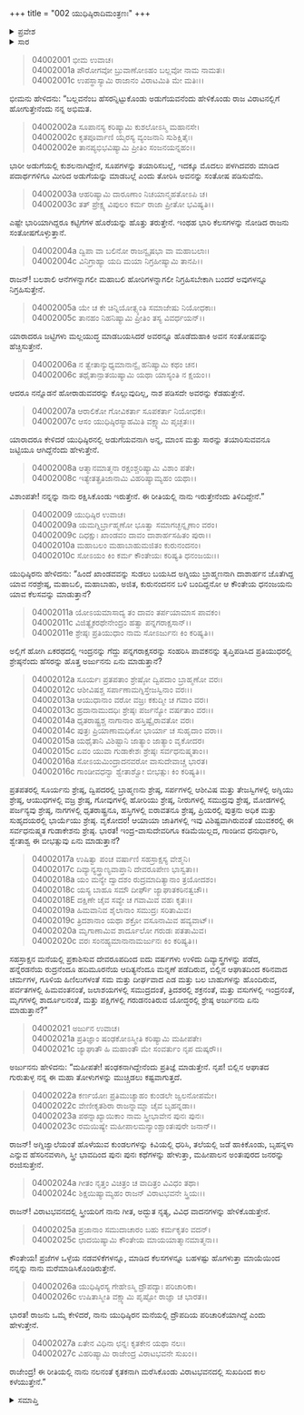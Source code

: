 +++
title = "002 ಯುಧಿಷ್ಠಿರಾದಿಮಂತ್ರಣಃ"
+++

<details><summary>ಪ್ರವೇಶ</summary>


।।   ಓಂ ಓಂ ನಮೋ ನಾರಾಯಣಾಯ।।   ಶ್ರೀ ವೇದವ್ಯಾಸಾಯ ನಮಃ ।।

ಶ್ರೀ ಕೃಷ್ಣದ್ವೈಪಾಯನ ವೇದವ್ಯಾಸ ವಿರಚಿತ  

**ಶ್ರೀ ಮಹಾಭಾರತ**

**ವಿರಾಟ ಪರ್ವ**

**ವೈರಾಟ ಪರ್ವ**

**ಅಧ್ಯಾಯ 2**

</details>


<details><summary>ಸಾರ</summary>

ಬಲ್ಲವನೆಂಬ ಹೆಸರನ್ನಿಟ್ಟುಕೊಂಡು ಅಡುಗೆಯವನೆಂದು ಹೇಳಿಕೊಂಡು ರಾಜ ವಿರಾಟನಲ್ಲಿಗೆ ಹೋಗುತ್ತೇನೆಂದು ಭೀಮನು ನಿರ್ಧರಿಸುವುದು (1-8). ಷಂಢಕನಾಗಿದ್ದೇನೆಂದು ಪ್ರತಿಜ್ಞೆ ಮಾಡಿ ಬೃಹನ್ನಳಾ ಎನ್ನುವ ಹೆಸರಿನವಳಾಗಿ, ಸ್ತ್ರೀ ಭಾವದಿಂದ ಮಹೀಪಾಲನ ಅಂತಃಪುರದಲ್ಲಿರುತ್ತೇನೆಂದು ಅರ್ಜುನನು ಹೇಳುವುದು (9-27).

</details>




> 04002001 ಭೀಮ ಉವಾಚ।  
04002001a ಪೌರೋಗವೋ ಬ್ರುವಾಣೋಽಹಂ ಬಲ್ಲವೋ ನಾಮ ನಾಮತಃ।  
04002001c ಉಪಸ್ಥಾಸ್ಯಾಮಿ ರಾಜಾನಂ ವಿರಾಟಮಿತಿ ಮೇ ಮತಿಃ।।

ಭೀಮನು ಹೇಳಿದನು: “ಬಲ್ಲವನೆಂಬ ಹೆಸರನ್ನಿಟ್ಟುಕೊಂಡು ಅಡುಗೆಯವನೆಂದು ಹೇಳಿಕೊಂಡು ರಾಜ ವಿರಾಟನಲ್ಲಿಗೆ ಹೋಗುತ್ತೇನೆಂದು ನನ್ನ ಅಭಿಮತ.

> 04002002a ಸೂಪಾನಸ್ಯ ಕರಿಷ್ಯಾಮಿ ಕುಶಲೋಽಸ್ಮಿ ಮಹಾನಸೇ।  
04002002c ಕೃತಪೂರ್ವಾಣಿ ಯೈರಸ್ಯ ವ್ಯಂಜನಾನಿ ಸುಶಿಕ್ಷಿತೈಃ।  
04002002e ತಾನಪ್ಯಭಿಭವಿಷ್ಯಾಮಿ ಪ್ರೀತಿಂ ಸಂಜನಯನ್ನಹಂ।।

ಭಾರೀ ಅಡುಗೆಯಲ್ಲಿ ಕುಶಲನಾಗಿದ್ದೇನೆ, ಸೂಪಗಳನ್ನು ತಯಾರಿಸಬಲ್ಲೆ, ಇದಕ್ಕೂ ಮೊದಲು ಪಳಗಿದವರು ಮಾಡಿದ ಪದಾರ್ಥಗಳಿಗೂ ಮೀರಿದ ಅಡುಗೆಯನ್ನು ಮಾಡಬಲ್ಲೆ ಎಂದು ತೋರಿಸಿ ಅವನನ್ನು ಸಂತೋಷ ಪಡಿಸುವೆನು.

> 04002003a ಆಹರಿಷ್ಯಾಮಿ ದಾರೂಣಾಂ ನಿಚಯಾನ್ಮಹತೋಽಪಿ ಚ।  
04002003c ತತ್ ಪ್ರೇಕ್ಷ್ಯ ವಿಪುಲಂ ಕರ್ಮ ರಾಜಾ ಪ್ರೀತೋ ಭವಿಷ್ಯತಿ।।

ಎಷ್ಟೇ ಭಾರಿಯಾಗಿದ್ದರೂ ಕಟ್ಟಿಗೆಗಳ ಹೊರೆಯನ್ನು ಹೊತ್ತು ತರುತ್ತೇನೆ. ಇಂಥಹ ಭಾರಿ ಕೆಲಸಗಳನ್ನು ನೋಡಿದ ರಾಜನು ಸಂತೋಷಗೊಳ್ಳುತ್ತಾನೆ.

> 04002004a ದ್ವಿಪಾ ವಾ ಬಲಿನೋ ರಾಜನ್ವೃಷಭಾ ವಾ ಮಹಾಬಲಾಃ।  
04002004c ವಿನಿಗ್ರಾಹ್ಯಾ ಯದಿ ಮಯಾ ನಿಗ್ರಹೀಷ್ಯಾಮಿ ತಾನಪಿ।।

ರಾಜನ್! ಬಲಶಾಲಿ ಆನೆಗಳನ್ನಾಗಲೀ ಮಹಾಬಲಿ ಹೋರಿಗಳನ್ನಾಗಲೀ ನಿಗ್ರಹಿಸಬೇಕಾಗಿ ಬಂದರೆ ಅವುಗಳನ್ನೂ ನಿಗ್ರಹಿಸುತ್ತೇನೆ.

> 04002005a ಯೇ ಚ ಕೇ ಚಿನ್ನಿಯೋತ್ಸ್ಯಂತಿ ಸಮಾಜೇಷು ನಿಯೋಧಕಾಃ।  
04002005c ತಾನಹಂ ನಿಹನಿಷ್ಯಾಮಿ ಪ್ರೀತಿಂ ತಸ್ಯ ವಿವರ್ಧಯನ್।।

ಯಾರಾದರೂ ಜಟ್ಟಿಗಳು ಮಲ್ಲಯುದ್ಧ ಮಾಡಬಯಸಿದರೆ ಅವರನ್ನೂ ಹೊಡೆದುಹಾಕಿ ಅವನ ಸಂತೋಷವನ್ನು ಹೆಚ್ಚಿಸುತ್ತೇನೆ.

> 04002006a ನ ತ್ವೇತಾನ್ಯುಧ್ಯಮಾನಾನ್ವೈ ಹನಿಷ್ಯಾಮಿ ಕಥಂ ಚನ।  
04002006c ತಥೈತಾನ್ಪಾತಯಿಷ್ಯಾಮಿ ಯಥಾ ಯಾಸ್ಯಂತಿ ನ ಕ್ಷಯಂ।।

ಆದರೂ ನನ್ನೊಡನೆ ಹೋರಾಡುವವರನ್ನು ಕೊಲ್ಲುವುದಿಲ್ಲ, ನಾಶ ಪಡಿಸದೇ ಅವರನ್ನು ಕೆಡಹುತ್ತೇನೆ.

> 04002007a ಆರಾಲಿಕೋ ಗೋವಿಕರ್ತಾ ಸೂಪಕರ್ತಾ ನಿಯೋಧಕಃ।  
04002007c ಆಸಂ ಯುಧಿಷ್ಠಿರಸ್ಯಾಹಮಿತಿ ವಕ್ಷ್ಯಾಮಿ ಪೃಚ್ಛತಃ।।

ಯಾರಾದರೂ ಕೇಳಿದರೆ ಯುಧಿಷ್ಠಿರನಲ್ಲಿ ಅಡುಗೆಯವನಾಗಿ ಅನ್ನ, ಮಾಂಸ ಮತ್ತು ಸಾರನ್ನು ತಯಾರಿಸುವವನೂ ಜಟ್ಟಿಯೂ ಆಗಿದ್ದೆನೆಂದು ಹೇಳುತ್ತೇನೆ.

> 04002008a ಆತ್ಮಾನಮಾತ್ಮನಾ ರಕ್ಷಂಶ್ಚರಿಷ್ಯಾಮಿ ವಿಶಾಂ ಪತೇ।  
04002008c ಇತ್ಯೇತತ್ಪ್ರತಿಜಾನಾಮಿ ವಿಹರಿಷ್ಯಾಮ್ಯಹಂ ಯಥಾ।।

ವಿಶಾಂಪತೇ! ನನ್ನನ್ನು ನಾನು ರಕ್ಷಿಸಿಕೊಂಡು ಇರುತ್ತೇನೆ. ಈ ರೀತಿಯಲ್ಲಿ ನಾನು ಇರುತ್ತೇನೆಂದು ತಿಳಿದಿದ್ದೇನೆ.”

> 04002009 ಯುಧಿಷ್ಠಿರ ಉವಾಚ।  
04002009a ಯಮಗ್ನಿರ್ಬ್ರಾಹ್ಮಣೋ ಭೂತ್ವಾ ಸಮಾಗಚ್ಛನ್ನೃಣಾಂ ವರಂ।  
04002009c ದಿಧಕ್ಷುಃ ಖಾಂಡವಂ ದಾವಂ ದಾಶಾರ್ಹಸಹಿತಂ ಪುರಾ।।  
04002010a ಮಹಾಬಲಂ ಮಹಾಬಾಹುಮಜಿತಂ ಕುರುನಂದನಂ।  
04002010c ಸೋಽಯಂ ಕಿಂ ಕರ್ಮ ಕೌಂತೇಯಃ ಕರಿಷ್ಯತಿ ಧನಂಜಯಃ।।

ಯುಧಿಷ್ಠಿರನು ಹೇಳಿದನು: “ಹಿಂದೆ ಖಾಂಡವವನ್ನು ಸುಡಲು ಬಯಸಿದ ಅಗ್ನಿಯು ಬ್ರಾಹ್ಮಣನಾಗಿ ದಾಶಾರ್ಹನ ಜೊತೆಗಿದ್ದ ಯಾವ ನರಶ್ರೇಷ್ಠ, ಮಹಾಬಲಿ, ಮಹಾಬಾಹು, ಅಜಿತ, ಕುರುನಂದನನ ಬಳಿ ಬಂದಿದ್ದನೋ ಆ ಕೌಂತೇಯ ಧನಂಜಯನು ಯಾವ ಕೆಲಸವನ್ನು ಮಾಡುತ್ತಾನೆ?

> 04002011a ಯೋಽಯಮಾಸಾದ್ಯ ತಂ ದಾವಂ ತರ್ಪಯಾಮಾಸ ಪಾವಕಂ।  
04002011c ವಿಜಿತ್ಯೈಕರಥೇನೇಂದ್ರಂ ಹತ್ವಾ ಪನ್ನಗರಾಕ್ಷಸಾನ್।।   
04002011e ಶ್ರೇಷ್ಠಃ ಪ್ರತಿಯುಧಾಂ ನಾಮ ಸೋಽರ್ಜುನಃ ಕಿಂ ಕರಿಷ್ಯತಿ।।

ಅಲ್ಲಿಗೆ ಹೋಗಿ ಏಕರಥದಲ್ಲಿ ಇಂದ್ರನನ್ನು ಗೆದ್ದು ಪನ್ನಗರಾಕ್ಷಸರನ್ನು ಸಂಹರಿಸಿ ಪಾವಕನನ್ನು ತೃಪ್ತಿಪಡಿಸಿದ ಪ್ರತಿಯುಧರಲ್ಲಿ ಶ್ರೇಷ್ಠನೆಂದು ಹೆಸರನ್ನು ಹೊತ್ತ ಅರ್ಜುನನು ಏನು ಮಾಡುತ್ತಾನೆ?

> 04002012a ಸೂರ್ಯಃ ಪ್ರತಪತಾಂ ಶ್ರೇಷ್ಠೋ ದ್ವಿಪದಾಂ ಬ್ರಾಹ್ಮಣೋ ವರಃ।  
04002012c ಆಶೀವಿಷಶ್ಚ ಸರ್ಪಾಣಾಮಗ್ನಿಸ್ತೇಜಸ್ವಿನಾಂ ವರಃ।।  
04002013a ಆಯುಧಾನಾಂ ವರೋ ವಜ್ರಃ ಕಕುದ್ಮೀ ಚ ಗವಾಂ ವರಃ।  
04002013c ಹ್ರದಾನಾಮುದಧಿಃ ಶ್ರೇಷ್ಠಃ ಪರ್ಜನ್ಯೋ ವರ್ಷತಾಂ ವರಃ।।  
04002014a ಧೃತರಾಷ್ಟ್ರಶ್ಚ ನಾಗಾನಾಂ ಹಸ್ತಿಷ್ವೈರಾವತೋ ವರಃ।  
04002014c ಪುತ್ರಃ ಪ್ರಿಯಾಣಾಮಧಿಕೋ ಭಾರ್ಯಾ ಚ ಸುಹೃದಾಂ ವರಾ।।  
04002015a ಯಥೈತಾನಿ ವಿಶಿಷ್ಟಾನಿ ಜಾತ್ಯಾಂ ಜಾತ್ಯಾಂ ವೃಕೋದರ।  
04002015c ಏವಂ ಯುವಾ ಗುಡಾಕೇಶಃ ಶ್ರೇಷ್ಠಃ ಸರ್ವಧನುಷ್ಮತಾಂ।।   
04002016a ಸೋಽಯಮಿಂದ್ರಾದನವರೋ ವಾಸುದೇವಾಚ್ಚ ಭಾರತ।  
04002016c ಗಾಂಡೀವಧನ್ವಾ ಶ್ವೇತಾಶ್ವೋ ಬೀಭತ್ಸುಃ ಕಿಂ ಕರಿಷ್ಯತಿ।।

ಪ್ರತಪತರಲ್ಲಿ ಸೂರ್ಯನು ಶ್ರೇಷ್ಠ, ದ್ವಿಪದರಲ್ಲಿ ಬ್ರಾಹ್ಮಣನು ಶ್ರೇಷ್ಠ, ಸರ್ಪಗಳಲ್ಲಿ ಆಶೀವಿಷ ಮತ್ತು ತೇಜಸ್ವಿಗಳಲ್ಲಿ ಅಗ್ನಿಯು ಶ್ರೇಷ್ಠ, ಆಯುಧಗಳಲ್ಲಿ ವಜ್ರ ಶ್ರೇಷ್ಠ, ಗೋವುಗಳಲ್ಲಿ ಹೋರಿಯು ಶ್ರೇಷ್ಠ, ನೀರುಗಳಲ್ಲಿ ಸಮುದ್ರವು ಶ್ರೇಷ್ಠ, ಮೋಡಗಳಲ್ಲಿ ಪರ್ಜನ್ಯವು ಶ್ರೇಷ್ಠ, ನಾಗಗಳಲ್ಲಿ ಧೃತರಾಷ್ಟ್ರನೂ, ಹಸ್ತಿಗಳಲ್ಲಿ ಐರಾವತನೂ ಶ್ರೇಷ್ಠ, ಪ್ರಿಯರಲ್ಲಿ ಪುತ್ರನು ಅಧಿಕ ಮತ್ತು ಸುಹೃದಯರಲ್ಲಿ ಭಾರ್ಯೆಯು ಶ್ರೇಷ್ಠ. ವೃಕೋದರ! ಆಯಾಯಾ ಜಾತಿಗಳಲ್ಲಿ ಇವು ವಿಶಿಷ್ಟವಾಗಿರುವಂತೆ ಯುವಕರಲ್ಲಿ ಈ ಸರ್ವಧನುಷ್ಮತ ಗುಡಾಕೇಶನು ಶ್ರೇಷ್ಠ. ಭಾರತ! ಇಂದ್ರ-ವಾಸುದೇವರಿಗೂ ಕಡಿಮೆಯಿಲ್ಲದ, ಗಾಂಡೀವ ಧನುರ್ಧಾರಿ, ಶ್ವೇತಾಶ್ವ ಈ ಬೀಭತ್ಸುವು ಏನು ಮಾಡುತ್ತಾನೆ?

> 04002017a ಉಷಿತ್ವಾ ಪಂಚ ವರ್ಷಾಣಿ ಸಹಸ್ರಾಕ್ಷಸ್ಯ ವೇಶ್ಮನಿ।   
04002017c ದಿವ್ಯಾನ್ಯಸ್ತ್ರಾಣ್ಯವಾಪ್ತಾನಿ ದೇವರೂಪೇಣ ಭಾಸ್ವತಾ।।  
04002018a ಯಂ ಮನ್ಯೇ ದ್ವಾದಶಂ ರುದ್ರಮಾದಿತ್ಯಾನಾಂ ತ್ರಯೋದಶಂ।  
04002018c ಯಸ್ಯ ಬಾಹೂ ಸಮೌ ದೀರ್ಘೌ ಜ್ಯಾಘಾತಕಠಿನತ್ವಚೌ।।   
04002018E ದಕ್ಷಿಣೇ ಚೈವ ಸವ್ಯೇ ಚ ಗವಾಮಿವ ವಹಃ ಕೃತಃ।।  
04002019a ಹಿಮವಾನಿವ ಶೈಲಾನಾಂ ಸಮುದ್ರಃ ಸರಿತಾಮಿವ।  
04002019c ತ್ರಿದಶಾನಾಂ ಯಥಾ ಶಕ್ರೋ ವಸೂನಾಮಿವ ಹವ್ಯವಾಟ್।।  
04002020a ಮೃಗಾಣಾಮಿವ ಶಾರ್ದೂಲೋ ಗರುಡಃ ಪತತಾಮಿವ।  
04002020c ವರಃ ಸಂನಹ್ಯಮಾನಾನಾಮರ್ಜುನಃ ಕಿಂ ಕರಿಷ್ಯತಿ।।

ಸಹಸ್ರಾಕ್ಷನ ಮನೆಯಲ್ಲಿ ಪ್ರಕಾಶಿಸುವ ದೇವರೂಪದಿಂದ ಐದು ವರ್ಷಗಳು ಉಳಿದು ದಿವ್ಯಾಸ್ತ್ರಗಳನ್ನು ಪಡೆದ, ಹನ್ನೆರಡನೆಯ ರುದ್ರನೆಂದೂ ಹದಿಮೂರನೆಯ ಆದಿತ್ಯನೆಂದೂ ಮನ್ನಣೆ ಪಡೆದಿರುವ, ಬಿಲ್ಲಿನ ಆಘಾತದಿಂದ ಕಠಿನವಾದ ಚರ್ಮಗಳ, ಗೂಳಿಯ ಹಿಣಿಲುಗಳಂತೆ ಸಮ ಮತ್ತು ದೀರ್ಘವಾದ ಎಡ ಮತ್ತು ಬಲ ಬಾಹುಗಳನ್ನು ಹೊಂದಿರುವ, ಪರ್ವತಗಳಲ್ಲಿ ಹಿಮವಂತನಂತೆ, ಜಲಾಶಯಗಳಲ್ಲಿ ಸಮುದ್ರದಂತೆ, ತ್ರಿದಶರಲ್ಲಿ ಶಕ್ರನಂತೆ, ಮತ್ತು ವಸುಗಳಲ್ಲಿ ಇಂದ್ರನಂತೆ, ಮೃಗಗಳಲ್ಲಿ ಶಾರ್ದೂಲನಂತೆ, ಮತ್ತು ಪಕ್ಷಿಗಳಲ್ಲಿ ಗರುಡನಂತಿರುವ ಯೋದ್ಧರಲ್ಲಿ ಶ್ರೇಷ್ಠ ಅರ್ಜುನನು ಏನು ಮಾಡುತ್ತಾನೆ?”

> 04002021 ಅರ್ಜುನ ಉವಾಚ।  
04002021a ಪ್ರತಿಜ್ಞಾಂ ಷಂಢಕೋಽಸ್ಮೀತಿ ಕರಿಷ್ಯಾಮಿ ಮಹೀಪತೇ।   
04002021c ಜ್ಯಾಘಾತೌ ಹಿ ಮಹಾಂತೌ ಮೇ ಸಂವರ್ತುಂ ನೃಪ ದುಷ್ಕರೌ।।

ಅರ್ಜುನನು ಹೇಳಿದನು: “ಮಹೀಪತೇ! ಷಂಢಕನಾಗಿದ್ದೇನೆಂದು ಪ್ರತಿಜ್ಞೆ ಮಾಡುತ್ತೇನೆ. ನೃಪ! ಬಿಲ್ಲಿನ ಆಘಾತದ ಗುರುತುಳ್ಳ ನನ್ನ ಈ ಮಹಾ ತೋಳುಗಳನ್ನು ಮುಚ್ಚಿಡಲು ಕಷ್ಟವಾಗುತ್ತದೆ.

> 04002022a ಕರ್ಣಯೋಃ ಪ್ರತಿಮುಚ್ಯಾಹಂ ಕುಂಡಲೇ ಜ್ವಲನೋಪಮೇ।  
04002022c ವೇಣೀಕೃತಶಿರಾ ರಾಜನ್ನಾಮ್ನಾ ಚೈವ ಬೃಹನ್ನಡಾ।।   
04002023a ಪಠನ್ನಾಖ್ಯಾಯಿಕಾಂ ನಾಮ ಸ್ತ್ರೀಭಾವೇನ ಪುನಃ ಪುನಃ।  
04002023c ರಮಯಿಷ್ಯೇ ಮಹೀಪಾಲಮನ್ಯಾಂಶ್ಚಾಂತಃಪುರೇ ಜನಾನ್।।

ರಾಜನ್! ಅಗ್ನಿಜ್ವಾಲೆಯಂತೆ ಹೊಳೆಯುವ ಕುಂಡಲಗಳನ್ನು ಕಿವಿಯಲ್ಲಿ ಧರಿಸಿ, ತಲೆಯಲ್ಲಿ ಜಡೆ ಹಾಕಿಕೊಂಡು, ಬೃಹನ್ನಳಾ ಎನ್ನುವ ಹೆಸರಿನವಳಾಗಿ, ಸ್ತ್ರೀ ಭಾವದಿಂದ ಪುನಃ ಪುನಃ ಕಥೆಗಳನ್ನು ಹೇಳುತ್ತಾ, ಮಹೀಪಾಲನ ಅಂತಃಪುರದ ಜನರನ್ನು ರಂಜಿಸುತ್ತೇನೆ.

> 04002024a ಗೀತಂ ನೃತ್ತಂ ವಿಚಿತ್ರಂ ಚ ವಾದಿತ್ರಂ ವಿವಿಧಂ ತಥಾ।  
04002024c ಶಿಕ್ಷಯಿಷ್ಯಾಮ್ಯಹಂ ರಾಜನ್ ವಿರಾಟಭವನೇ ಸ್ತ್ರಿಯಃ।।

ರಾಜನ್! ವಿರಾಟಭವನದಲ್ಲಿ ಸ್ತ್ರೀಯರಿಗೆ ನಾನು ಗೀತ, ಅದ್ಭುತ ನೃತ್ಯ, ವಿವಿಧ ವಾದನಗಳನ್ನು ಹೇಳಿಕೊಡುತ್ತೇನೆ.

> 04002025a ಪ್ರಜಾನಾಂ ಸಮುದಾಚಾರಂ ಬಹು ಕರ್ಮಕೃತಂ ವದನ್।   
04002025c ಛಾದಯಿಷ್ಯಾಮಿ ಕೌಂತೇಯ ಮಾಯಯಾತ್ಮಾನಮಾತ್ಮನಾ।।

ಕೌಂತೇಯ! ಪ್ರಜೆಗಳ ಒಳ್ಳೆಯ ನಡವಳಿಕೆಗಳನ್ನೂ, ಮಾಡಿದ ಕೆಲಸಗಳನ್ನೂ ಬಹಳಷ್ಟು ಹೊಗಳುತ್ತಾ ಮಾಯೆಯಿಂದ ನನ್ನನ್ನು ನಾನು ಮರೆಮಾಡಿಸಿಕೊಂಡಿರುತ್ತೇನೆ.

> 04002026a ಯುಧಿಷ್ಠಿರಸ್ಯ ಗೇಹೇಽಸ್ಮಿ ದ್ರೌಪದ್ಯಾಃ ಪರಿಚಾರಿಕಾ।  
04002026c ಉಷಿತಾಸ್ಮೀತಿ ವಕ್ಷ್ಯಾಮಿ ಪೃಷ್ಟೋ ರಾಜ್ಞಾ ಚ ಭಾರತ।।

ಭಾರತ! ರಾಜನು ಒಮ್ಮೆ ಕೇಳಿದರೆ, ನಾನು ಯುಧಿಷ್ಠಿರನ ಮನೆಯಲ್ಲಿ ದ್ರೌಪದಿಯ ಪರಿಚಾರಿಕೆಯಾಗಿದ್ದೆ ಎಂದು ಹೇಳುತ್ತೇನೆ.

> 04002027a ಏತೇನ ವಿಧಿನಾ ಛನ್ನಃ ಕೃತಕೇನ ಯಥಾ ನಲಃ।  
04002027c ವಿಹರಿಷ್ಯಾಮಿ ರಾಜೇಂದ್ರ ವಿರಾಟಭವನೇ ಸುಖಂ।।

ರಾಜೇಂದ್ರ! ಈ ರೀತಿಯಲ್ಲಿ ನಾನು ನಲನಂತೆ ಕೃತಕನಾಗಿ ಮರೆಸಿಕೊಂಡು ವಿರಾಟಭವನದಲ್ಲಿ ಸುಖದಿಂದ ಕಾಲ ಕಳೆಯುತ್ತೇನೆ.”


<details><summary>ಸಮಾಪ್ತಿ</summary>


ಇತಿ ಶ್ರೀಮಹಾಭಾರತೇ ವಿರಾಟಪರ್ವಣಿ ವೈರಾಟಪರ್ವಣಿ ಯುಧಿಷ್ಠಿರಾದಿಮಂತ್ರಣೇ ದ್ವಿತೀಯೋಽಧ್ಯಾಯಃ।।  
ಇದು ಶ್ರೀ ಮಹಾಭಾರತದ ವಿರಾಟಪರ್ವದಲ್ಲಿ ವೈರಾಟಪರ್ವದಲ್ಲಿ ಯುಧಿಷ್ಠಿರ ಮೊದಲಾದವರ ಸಮಾಲೋಚನೆಯಲ್ಲಿ ಎರಡನೆಯ ಅಧ್ಯಾಯವು.


</details>
